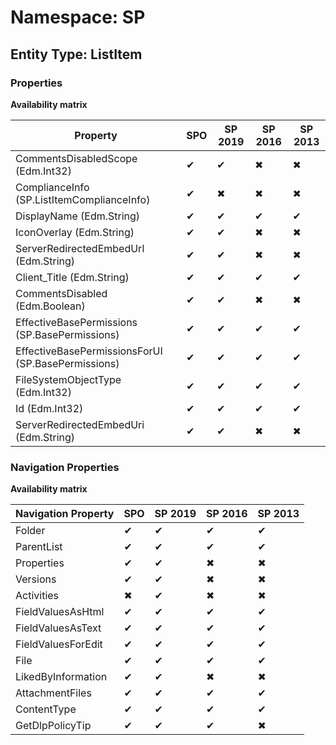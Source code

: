 # Namespace: SP
## Entity Type: ListItem

### Properties

**Availability matrix**

Property | SPO | SP 2019 | SP 2016 | SP 2013
----------|-----|---------|---------|--------
CommentsDisabledScope (Edm.Int32) | ✔ | ✔ | ✖ | ✖
ComplianceInfo (SP.ListItemComplianceInfo) | ✔ | ✖ | ✖ | ✖
DisplayName (Edm.String) | ✔ | ✔ | ✔ | ✔
IconOverlay (Edm.String) | ✔ | ✔ | ✖ | ✖
ServerRedirectedEmbedUrl (Edm.String) | ✔ | ✔ | ✖ | ✖
Client_Title (Edm.String) | ✔ | ✔ | ✔ | ✔
CommentsDisabled (Edm.Boolean) | ✔ | ✔ | ✖ | ✖
EffectiveBasePermissions (SP.BasePermissions) | ✔ | ✔ | ✔ | ✔
EffectiveBasePermissionsForUI (SP.BasePermissions) | ✔ | ✔ | ✔ | ✔
FileSystemObjectType (Edm.Int32) | ✔ | ✔ | ✔ | ✔
Id (Edm.Int32) | ✔ | ✔ | ✔ | ✔
ServerRedirectedEmbedUri (Edm.String) | ✔ | ✔ | ✖ | ✖

### Navigation Properties

**Availability matrix**

Navigation Property | SPO | SP 2019 | SP 2016 | SP 2013
----------|-----|---------|---------|--------
Folder | ✔ | ✔ | ✔ | ✔
ParentList | ✔ | ✔ | ✔ | ✔
Properties | ✔ | ✔ | ✖ | ✖
Versions | ✔ | ✔ | ✖ | ✖
Activities | ✖ | ✔ | ✖ | ✖
FieldValuesAsHtml | ✔ | ✔ | ✔ | ✔
FieldValuesAsText | ✔ | ✔ | ✔ | ✔
FieldValuesForEdit | ✔ | ✔ | ✔ | ✔
File | ✔ | ✔ | ✔ | ✔
LikedByInformation | ✔ | ✔ | ✖ | ✖
AttachmentFiles | ✔ | ✔ | ✔ | ✔
ContentType | ✔ | ✔ | ✔ | ✔
GetDlpPolicyTip | ✔ | ✔ | ✔ | ✖
